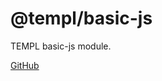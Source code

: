 # @templ/basic-js

TEMPL basic-js module.

[GitHub](https://github.com/rjoydip/templ/tree/main/packages/basic-js)
